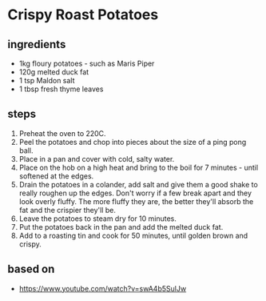 # Crispy Roast Potatoes

## ingredients

- 1kg floury potatoes - such as Maris Piper
- 120g melted duck fat
- 1 tsp Maldon salt
- 1 tbsp fresh thyme leaves

## steps

1. Preheat the oven to 220C.
2. Peel the potatoes and chop into pieces about the size of a ping pong ball.
3. Place in a pan and cover with cold, salty water.
4. Place on the hob on a high heat and bring to the boil for 7 minutes - until softened at the edges.
5. Drain the potatoes in a colander, add salt and give them a good shake to really roughen up the edges. Don't worry if a few break apart and they look overly fluffy. The more fluffy they are, the better they'll absorb the fat and the crispier they'll be.
6. Leave the potatoes to steam dry for 10 minutes.
7. Put the potatoes back in the pan and add the melted duck fat.
8. Add to a roasting tin and cook for 50 minutes, until golden brown and crispy.

## based on

- https://www.youtube.com/watch?v=swA4b5SulJw
